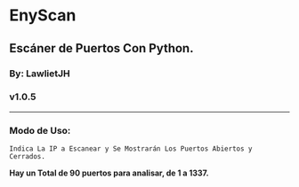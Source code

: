 # EnyScan
## Escáner de Puertos Con Python.

### By: LawlietJH
###       v1.0.5

- - -

### Modo de Uso:

    Indica La IP a Escanear y Se Mostrarán Los Puertos Abiertos y Cerrados.

__Hay un Total de 90 puertos para analisar, de 1 a 1337.__
